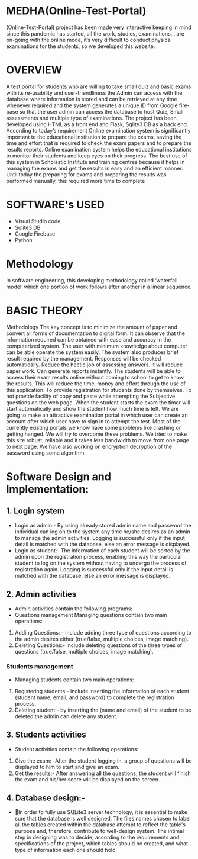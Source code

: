 # MEDHA(Online-Test-Portal) 
(Online-Test-Portal) project has been made very interactive keeping in mind since this pandemic has started, all the work, studies, examinations.., are on-going with the online mode, it’s very difficult to conduct physical examinations for the students, so we developed this website.
# OVERVIEW
A test portal for students who are willing to take small quiz and basic exams with its re-usability and user-friendliness the Admin can access with the database where information is stored and can be retrieved at any time whenever required and the system generates a unique ID from Google fire-base so that the user admin can access the database to host Quiz, Small assessments and multiple type of examinations. The project has been developed using HTML as a front end and Flask, Sqlite3 DB as a back end. According to today’s requirement Online examination system is significantly important to the educational institution to prepare the exams, saving the time and effort that is required to check the exam papers and to prepare the results reports. Online examination system helps the educational institutions to monitor their students and keep eyes on their progress. The best use of this system in Scholastic Institute and training centres because it helps in managing the exams and get the results in easy and an efficient manner. Until today the preparing for exams and preparing the results was performed manually, this required more time to complete
#  SOFTWARE's USED
 * Visual Studio code
 * Sqlite3 DB
 * Google Firebase
 * Python
# Methodology
 In software engineering, this developing methodology called ‘waterfall model’ which one portion of work follows after another in a linear sequence.
# BASIC THEORY
Methodology
The key concept is to minimize the amount of paper and convert all forms of documentation to digital form. It can observe that the information required can be obtained with ease and accuracy in the computerized system. The user with minimum knowledge about computer can be able operate the system easily. The system also produces brief result required by the management. Responses will be checked automatically. Reduce the hectic job of assessing answers. It will reduce paper work. Can generate reports instantly. The students will be able to access their exam results online without coming to school to get to know the results. This will reduce the time, money and effort through the use of this application. To provide registration for students done by themselves. To not provide facility of copy and paste while attempting the Subjective questions on the web page. When the student starts the exam the timer will start automatically and show the student how much time is left. We are going to make an attractive examination portal in which user can create an account after which user have to sign in to attempt the test. Most of the currently existing portals we know have some problems like crashing or getting hanged. We will try to overcome these problems. We tried to make this site robust, reliable and it takes less bandwidth to move from one page to next page. We have also working on encryption decryption of the password using some algorithm.
# Software Design and Implementation:
## 1. Login system
* Login as admin:- By using already stored admin name and password the individual can log on to the system any time he/she desires as an admin to manage the admin activities. Logging is successful only if the input detail is matched with the database, else an error message is displayed.
* Login as student:- The information of each student will be sorted by the admin upon the registration process, enabling this way the particular student to log on the system without having to undergo the process of registration again. Logging is successful only if the input detail is matched with the database, else an error message is displayed.
## 2. Admin activities
* Admin activities contain the following programs:
* Questions management Managing questions contain two main operations: 
 1. Adding Questions: - include adding three type of questions according to the admin desires either (true/false, multiple choices, image matching).
 2. Deleting Questions:- include deleting questions of the three types of questions (true/false, multiple choices, image matching).
### Students management
* Managing students contain two main operations: 
 1. Registering students:- include inserting the information of each student (student name, email, and password) to complete the registration process.
 2. Deleting student:- by inserting the (name and email) of the student to be deleted the admin can delete any student. 
 ## 3. Students activities 
 * Student activities contain the following operations:
 1. Give the exam:- After the student logging in, a group of questions will be displayed to him to start and give an exam.
 2. Get the results:- After answering all the questions, the student will finish the exam and his/her score will be displayed on the screen.
 ## 4. Database design:-
 * In order to fully use SQLite3 server technology, it is essential to make sure that the database is well designed. The files names chosen to label all the tables created within the database attempt to reflect the table's purpose and, therefore, contribute to well-design system. The intimal step in designing was to decide, according to the requirements and specifications of the project, which tables should be created, and what type of information each one should hold.
